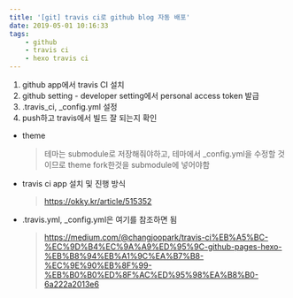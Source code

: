 ```yaml
---
title: '[git] travis ci로 github blog 자동 배포'
date: 2019-05-01 10:16:33
tags:
    - github
    - travis ci
    - hexo travis ci
---
```


1. github app에서 travis CI 설치
2. github setting - developer setting에서 personal access token 발급
3. .travis_ci, _config.yml 설정
4. push하고 travis에서 빌드 잘 되는지 확인

- theme
    > 테마는 submodule로 저장해줘야하고, 테마에서 _config.yml을 수정할 것이므로 theme fork한것을 submodule에 넣어야함

- travis ci app 설치 및 진행 방식  
    > <https://okky.kr/article/515352>

- .travis.yml, _config.yml은 여기를 참조하면 됨  
    > <https://medium.com/@changjoopark/travis-ci%EB%A5%BC-%EC%9D%B4%EC%9A%A9%ED%95%9C-github-pages-hexo-%EB%B8%94%EB%A1%9C%EA%B7%B8-%EC%9E%90%EB%8F%99-%EB%B0%B0%ED%8F%AC%ED%95%98%EA%B8%B0-6a222a2013e6>


<!-- more -->